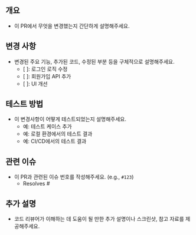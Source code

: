 ## 개요
- 이 PR에서 무엇을 변경했는지 간단하게 설명해주세요.

## 변경 사항
- 변경된 주요 기능, 추가된 코드, 수정된 부분 등을 구체적으로 설명해주세요.
  - [ ]: 로그인 로직 수정
  - [ ]: 회원가입 API 추가
  - [ ]: UI 개선

## 테스트 방법
- 이 변경사항이 어떻게 테스트되었는지 설명해주세요.
  - 예: 테스트 케이스 추가
  - 예: 로컬 환경에서의 테스트 결과
  - 예: CI/CD에서의 테스트 결과

## 관련 이슈
- 이 PR과 관련된 이슈 번호를 작성해주세요. (e.g., `#123`)
  - Resolves #

## 추가 설명
- 코드 리뷰어가 이해하는 데 도움이 될 만한 추가 설명이나 스크린샷, 참고 자료를 제공해주세요.
